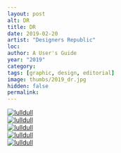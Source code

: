 ```yaml
---
layout: post
alt: DR
title: DR
date: 2019-02-20
artist: "Designers Republic"
loc: 
author: A User's Guide
year: "2019"
category: 
tags: [graphic, design, editorial]
image: thumbs/2019_dr.jpg
hidden: false
permalink:
---
```





<div class="post_image">
	<a href="{{ site.baseurl }}/images/posts/2019_dr/001.jpg" target="_blank">
	<img src="{{ site.baseurl }}/images/posts/2019_dr/001.jpg" alt="lulldull"></a>
</div>

<div class="post_image">
	<a href="{{ site.baseurl }}/images/posts/2019_dr/002.jpg" target="_blank">
	<img src="{{ site.baseurl }}/images/posts/2019_dr/002.jpg" alt="lulldull"></a>
</div>

<div class="post_image">
	<a href="{{ site.baseurl }}/images/posts/2019_dr/003.jpg" target="_blank">
	<img src="{{ site.baseurl }}/images/posts/2019_dr/003.jpg" alt="lulldull"></a>
</div>

<div class="post_image">
	<a href="{{ site.baseurl }}/images/posts/2019_dr/004.jpg" target="_blank">
	<img src="{{ site.baseurl }}/images/posts/2019_dr/004.jpg" alt="lulldull"></a>
</div>

<div class="post_image">
	<a href="{{ site.baseurl }}/images/posts/2019_dr/005.jpg" target="_blank">
	<img src="{{ site.baseurl }}/images/posts/2019_dr/005.jpg" alt="lulldull"></a>
</div>